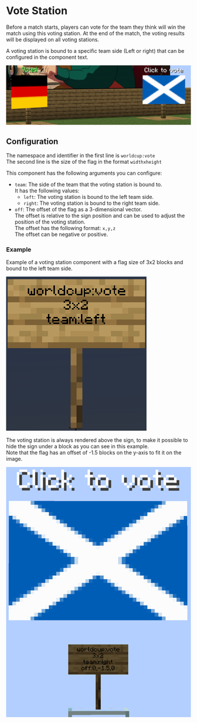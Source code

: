 # Vote Station

Before a match starts, players can vote for the team they think will win the match using this voting station.
At the end of the match, the voting results will be displayed on all voting stations.

A voting station is bound to a specific team side (Left or right) that can be configured in the component text.

![vote](/.assets/vote.png)

## Configuration

The namespace and identifier in the first line is `worldcup:vote`<br>
The second line is the size of the flag in the format `widthxheight`<br>

This component has the following arguments you can configure:

* `team`: The side of the team that the voting station is bound to.<br>
  It has the following values:
    - `left`: The voting station is bound to the left team side.
    - `right`: The voting station is bound to the right team side.
* `off`: The offset of the flag as a 3-dimensional vector.<br>
  The offset is relative to the sign position and can be used to adjust the position of the voting station.<br>
  The offset has the following format: `x,y,z`<br>
  The offset can be negative or positive.

### Example

Example of a voting station component with a flag size of 3x2 blocks and bound to the left team side.<br>

![sign](/.assets/vote_sign.png)

The voting station is always rendered above the sign, to make it possible to hide the sign under a block as you can see in this example.<br>
Note that the flag has an offset of -1.5 blocks on the y-axis to fit it on the image.<br>

![sign](/.assets/vote_position.png)